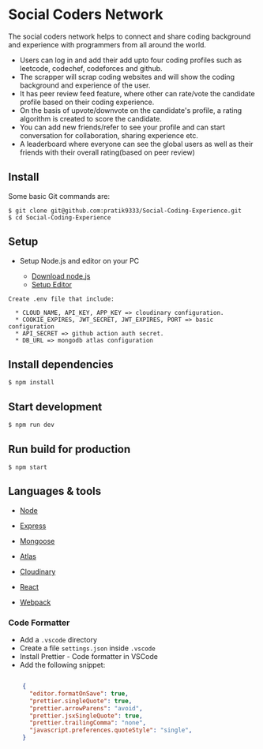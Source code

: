 # Social Coders Network

The social coders network helps to connect and share coding background and experience with programmers from all around the world. 

- Users can log in and add their add upto four coding profiles such as leetcode, codechef, codeforces and github. 
- The scrapper will scrap coding websites and will show the coding background and experience of the user. 
- It has peer review feed feature, where other can rate/vote the candidate profile based on their coding experience. 
- On the basis of upvote/downvote on the candidate's profile, a rating algorithm is created to score the candidate. 
- You can add new friends/refer to see your profile and can start conversation for collaboration, sharing experience etc.  
- A leaderboard where everyone can see the global users as well as their friends with their overall rating(based on peer review)


## Install

Some basic Git commands are:

```
$ git clone git@github.com:pratik9333/Social-Coding-Experience.git
$ cd Social-Coding-Experience
```


## Setup

- Setup Node.js and editor on your PC

   - [Download node.js](https://nodejs.org/en/download)
   - [Setup Editor](https://docs.flutter.dev/get-started/editor?tab=vscode)

```
Create .env file that include:

  * CLOUD_NAME, API_KEY, APP_KEY => cloudinary configuration. 
  * COOKIE_EXPIRES, JWT_SECRET, JWT_EXPIRES, PORT => basic configuration
  * API_SECRET => github action auth secret. 
  * DB_URL => mongodb atlas configuration
```


## Install dependencies

```
$ npm install
```


## Start development

```
$ npm run dev
```

## Run build for production

```
$ npm start
```


## Languages & tools

- [Node](https://nodejs.org/en/)

- [Express](https://expressjs.com/)

- [Mongoose](https://mongoosejs.com/)

- [Atlas](https://www.mongodb.com/atlas/database)

- [Cloudinary](https://cloudinary.com)

- [React](https://reactjs.org/)

- [Webpack](https://webpack.js.org/)


### Code Formatter

- Add a `.vscode` directory
- Create a file `settings.json` inside `.vscode`
- Install Prettier - Code formatter in VSCode
- Add the following snippet:  

```json

    {
      "editor.formatOnSave": true,
      "prettier.singleQuote": true,
      "prettier.arrowParens": "avoid",
      "prettier.jsxSingleQuote": true,
      "prettier.trailingComma": "none",
      "javascript.preferences.quoteStyle": "single",
    }

```
